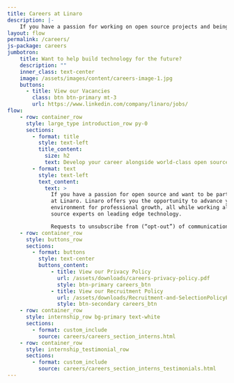 ```yaml
---
title: Careers at Linaro
description: |-
    If you have a passion for working on open source projects and being part of a community then you belong at Linaro. Linaro offers its employees the opportunity to work with leading edge technology and the latest hardware.
layout: flow
permalink: /careers/
js-package: careers
jumbotron:
    title: Want to help build technology for the future?
    description: ""
    inner_class: text-center
    image: /assets/images/content/careers-image-1.jpg
    buttons:
      - title: View our Vacancies
        class: btn btn-primary mt-3
        url: https://www.linkedin.com/company/linaro/jobs/
flow:
    - row: container_row
      style: large_type introduction_row py-0
      sections:
        - format: title
          style: text-left
          title_content:
            size: h2
            text: Develop your career alongside world-class open source experts
        - format: text
          style: text-left
          text_content:
            text: >
              If you have a passion for open source and want to be part of a community, then you belong
              at Linaro. Linaro offers you the opportunity to advance your career in an outstanding
              environment for professional growth, all while working alongside a team of world-class open
              source experts on leading edge technology.

              Requests to unsubscribe from (“opt-out”) of communications from Linaro may also be sent to unsubscribe at [remove@linaro.org](mailto:remove@linaro.org).
    - row: container_row
      style: buttons_row
      sections:
        - format: buttons
          style: text-center
          buttons_content:
              - title: View our Privacy Policy
                url: /assets/downloads/careers-privacy-policy.pdf
                style: btn-primary careers_btn
              - title: View our Recruitment Policy
                url: /assets/downloads/Recruitment-and-SelectionPolicyProcedure.pdf
                style: btn-secondary careers_btn
    - row: container_row
      style: internship_row bg-primary text-white
      sections:
        - format: custom_include
          source: careers/careers_section_interns.html
    - row: container_row
      style: internship_testimonial_row
      sections:
        - format: custom_include
          source: careers/careers_section_interns_testimonials.html
---
```

